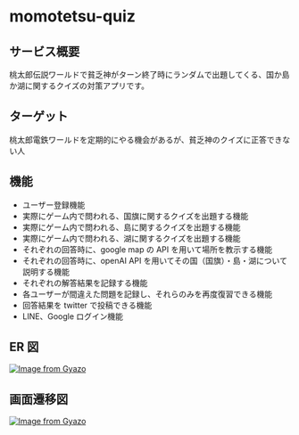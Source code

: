 # momotetsu-quiz

## サービス概要

桃太郎伝説ワールドで貧乏神がターン終了時にランダムで出題してくる、国か島か湖に関するクイズの対策アプリです。

## ターゲット

桃太郎電鉄ワールドを定期的にやる機会があるが、貧乏神のクイズに正答できない人

## 機能

- ユーザー登録機能
- 実際にゲーム内で問われる、国旗に関するクイズを出題する機能
- 実際にゲーム内で問われる、島に関するクイズを出題する機能
- 実際にゲーム内で問われる、湖に関するクイズを出題する機能
- それぞれの回答時に、google map の API を用いて場所を教示する機能
- それぞれの回答時に、openAI API を用いてその国（国旗）・島・湖について説明する機能
- それぞれの解答結果を記録する機能
- 各ユーザーが間違えた問題を記録し、それらのみを再度復習できる機能
- 回答結果を twitter で投稿できる機能
- LINE、Google ログイン機能

## ER 図

[![Image from Gyazo](https://i.gyazo.com/8fcf0f6ee9cce91050eb8a23b27aacca.png)](https://gyazo.com/8fcf0f6ee9cce91050eb8a23b27aacca)

## 画面遷移図

[![Image from Gyazo](https://i.gyazo.com/23a37b6bdf782a0b43edeba0a1c05879.jpg)](https://gyazo.com/23a37b6bdf782a0b43edeba0a1c05879)
